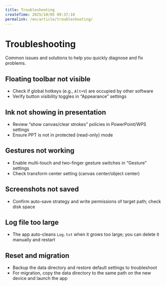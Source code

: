 ```yaml
---
title: Troubleshooting
createTime: 2025/10/05 09:37:10
permalink: /en/article/troubleshooting/
---
```

# Troubleshooting

Common issues and solutions to help you quickly diagnose and fix problems.

## Floating toolbar not visible

- Check if global hotkeys (e.g., `Alt+V`) are occupied by other software
- Verify button visibility toggles in “Appearance” settings

## Ink not showing in presentation

- Review “show canvas/clear strokes” policies in PowerPoint/WPS settings
- Ensure PPT is not in protected (read-only) mode

## Gestures not working

- Enable multi-touch and two-finger gesture switches in “Gesture” settings
- Check transform center setting (canvas center/object center)

## Screenshots not saved

- Confirm auto-save strategy and write permissions of target path; check disk space

## Log file too large

- The app auto-cleans `Log.txt` when it grows too large; you can delete it manually and restart

## Reset and migration

- Backup the data directory and restore default settings to troubleshoot
- For migration, copy the data directory to the same path on the new device and launch the app